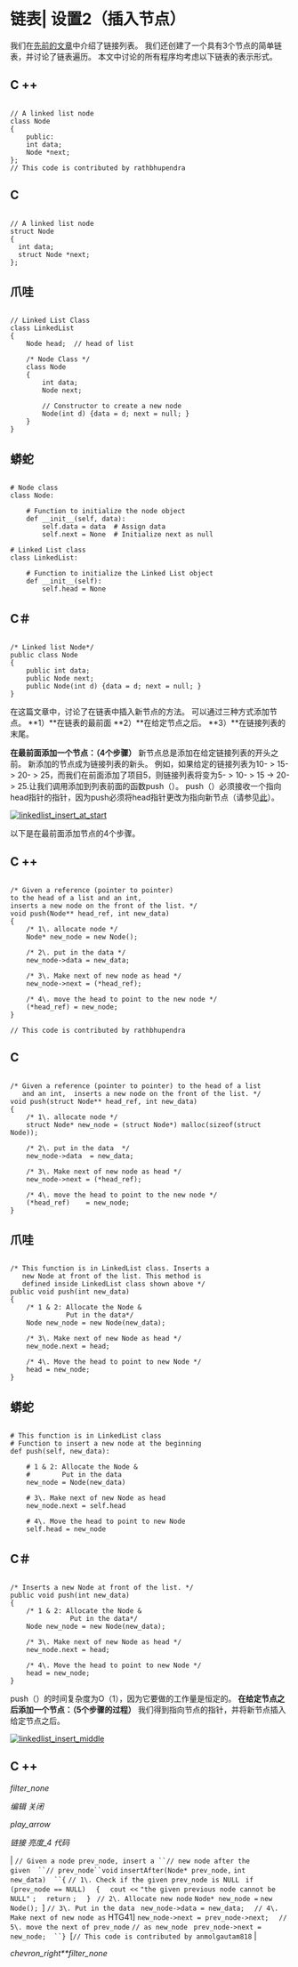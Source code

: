# 链表| 设置2（插入节点）

我们在[先前的文章](http://quiz.geeksforgeeks.org/linked-list-set-1-introduction/)中介绍了链接列表。 我们还创建了一个具有3个节点的简单链表，并讨论了链表遍历。
本文中讨论的所有程序均考虑以下链表的表示形式。

## C ++

```

// A linked list node  
class Node  
{  
    public: 
    int data;  
    Node *next;  
};  
// This code is contributed by rathbhupendra 

```

## C

```

// A linked list node 
struct Node 
{ 
  int data; 
  struct Node *next; 
}; 

```

## 爪哇

```

// Linked List Class 
class LinkedList 
{ 
    Node head;  // head of list 

    /* Node Class */
    class Node 
    { 
        int data; 
        Node next; 

        // Constructor to create a new node 
        Node(int d) {data = d; next = null; } 
    } 
}

```

## 蟒蛇

```

# Node class 
class Node: 

    # Function to initialize the node object 
    def __init__(self, data): 
        self.data = data  # Assign data 
        self.next = None  # Initialize next as null 

# Linked List class 
class LinkedList: 

    # Function to initialize the Linked List object 
    def __init__(self):  
        self.head = None

```

## C＃

```

/* Linked list Node*/
public class Node 
{ 
    public int data; 
    public Node next; 
    public Node(int d) {data = d; next = null; } 
} 

```

在这篇文章中，讨论了在链表中插入新节点的方法。 可以通过三种方式添加节点。
**1）**在链表的最前面
**2）**在给定节点之后。
**3）**在链接列表的末尾。

**在最前面添加一个节点：（4个步骤）**
新节点总是添加在给定链接列表的开头之前。 新添加的节点成为链接列表的新头。 例如，如果给定的链接列表为10- > 15- > 20- > 25，而我们在前面添加了项目5，则链接列表将变为5- > 10- > 15 -> 20- > 25.让我们调用添加到列表前面的函数push（）。 push（）必须接收一个指向head指针的指针，因为push必须将head指针更改为指向新节点（请参见[此](https://www.geeksforgeeks.org/how-to-write-functions-that-modify-the-head-pointer-of-a-linked-list/)）。

[![linkedlist_insert_at_start](img/0fcc552ce260975b170428e6877939dc.png)](https://media.geeksforgeeks.org/wp-content/cdn-uploads/gq/2013/03/Linkedlist_insert_at_start.png)

以下是在最前面添加节点的4个步骤。

## C ++

```

/* Given a reference (pointer to pointer)  
to the head of a list and an int,  
inserts a new node on the front of the list. */
void push(Node** head_ref, int new_data)  
{  
    /* 1\. allocate node */
    Node* new_node = new Node();  

    /* 2\. put in the data */
    new_node->data = new_data;  

    /* 3\. Make next of new node as head */
    new_node->next = (*head_ref);  

    /* 4\. move the head to point to the new node */
    (*head_ref) = new_node;  
}  

// This code is contributed by rathbhupendra 

```

## C

```

/* Given a reference (pointer to pointer) to the head of a list 
   and an int,  inserts a new node on the front of the list. */
void push(struct Node** head_ref, int new_data) 
{ 
    /* 1\. allocate node */
    struct Node* new_node = (struct Node*) malloc(sizeof(struct Node)); 

    /* 2\. put in the data  */
    new_node->data  = new_data; 

    /* 3\. Make next of new node as head */
    new_node->next = (*head_ref); 

    /* 4\. move the head to point to the new node */
    (*head_ref)    = new_node; 
} 

```

## 爪哇

```

/* This function is in LinkedList class. Inserts a 
   new Node at front of the list. This method is  
   defined inside LinkedList class shown above */
public void push(int new_data) 
{ 
    /* 1 & 2: Allocate the Node & 
              Put in the data*/
    Node new_node = new Node(new_data); 

    /* 3\. Make next of new Node as head */
    new_node.next = head; 

    /* 4\. Move the head to point to new Node */
    head = new_node; 
} 

```

## 蟒蛇

```

# This function is in LinkedList class 
# Function to insert a new node at the beginning 
def push(self, new_data): 

    # 1 & 2: Allocate the Node & 
    #        Put in the data 
    new_node = Node(new_data) 

    # 3\. Make next of new Node as head 
    new_node.next = self.head 

    # 4\. Move the head to point to new Node  
    self.head = new_node 

```

## C＃

```

/* Inserts a new Node at front of the list. */
public void push(int new_data) 
{ 
    /* 1 & 2: Allocate the Node & 
               Put in the data*/
    Node new_node = new Node(new_data); 

    /* 3\. Make next of new Node as head */
    new_node.next = head; 

    /* 4\. Move the head to point to new Node */
    head = new_node; 
} 

```

push（）的时间复杂度为O（1），因为它要做的工作量是恒定的。
**在给定节点之后添加一个节点：（5个步骤的过程）**
我们得到指向节点的指针，并将新节点插入给定节点之后。

[![linkedlist_insert_middle](img/b6bf7ceee6de4eb0511ffb8bb649abfb.png)](https://media.geeksforgeeks.org/wp-content/cdn-uploads/gq/2013/03/Linkedlist_insert_middle.png) 

## C ++

*filter_none*

*编辑*
*关闭*

*play_arrow*

*链接*
*亮度_4*
*代码*

| `// Given a node prev_node, insert a ``// new node after the given  ``// prev_node``void` `insertAfter(Node* prev_node,` `int` `new_data)  ``{` `// 1\. Check if the given prev_node is NULL ` `if` `(prev_node == NULL)  ` `{  ` `cout <<` `"the given previous node cannot be NULL"` `;  ` `return` `;  ` `} ` `// 2\. Allocate new node` `Node* new_node =` `new` `Node(); `]  `// 3\. Put in the data ` `new_node->data = new_data;  ` `// 4\. Make next of new node as` HTG41] `new_node->next = prev_node->next;  ` `// 5\. move the next of prev_node` `// as new_node ` `prev_node->next = new_node;  ``} `[`// This code is contributed by anmolgautam818` |

*chevron_right**filter_none*